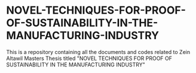 # NOVEL-TECHNIQUES-FOR-PROOF-OF-SUSTAINABILITY-IN-THE-MANUFACTURING-INDUSTRY
This is a repository containing all the documents and codes related to Zein Altawil Masters Thesis titled "NOVEL TECHNIQUES FOR PROOF OF SUSTAINABILITY IN THE MANUFACTURING INDUSTRY"
